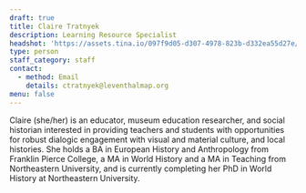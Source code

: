 ```yaml
---
draft: true
title: Claire Tratnyek
description: Learning Resource Specialist
headshot: 'https://assets.tina.io/097f9d05-d307-4978-823b-d332ea55d27e/DSC00358 (1).jpg'
type: person
staff_category: staff
contact:
  - method: Email
    details: ctratnyek@leventhalmap.org
menu: false
---
```


Claire (she/her) is an educator, museum education researcher, and social historian interested in providing teachers and students with opportunities for robust dialogic engagement with visual and material culture, and local histories. She holds a BA in European History and Anthropology from Franklin Pierce College, a MA in World History and a MA in Teaching from Northeastern University, and is currently completing her PhD in World History at Northeastern University.
